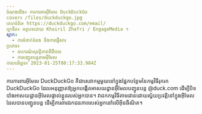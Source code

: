 ```yaml
---
ចំណងជើង៖ ការការពារអ៊ីមែល DuckDuckGo
cover៖ /files/duckduckgo.jpg
គេហទំព័រ៖ https://duckduckgo.com/email/
ក្រេឌីត៖ អត្ថបទដោយ Khairil Zhafri / EngageMedia ។
ស្លាក:
  - ការទំនាក់ទំនង និងការផ្ញើសារ
ប្រភេទ៖
  - ឧបករណ៍សុវត្ថិភាពឌីជីថល
  - ការបញ្ជូនបន្តតាមអ៊ីមែល
កាលបរិច្ឆេទ៖ 2023-01-25T08:17:33.984Z
---
```

ការការពារអ៊ីមែល DuckDuckGo គឺជាសេវាកម្មមួយនៅក្នុងផ្នែកបន្ថែមនៃកម្មវិធីរុករក DuckDuckGo ដែលអនុញ្ញាតឱ្យអ្នកបង្កើតអាសយដ្ឋានអ៊ីមែលបញ្ជូនបន្ត @duck.com ដើម្បីបិទបាំងអាសយដ្ឋានអ៊ីមែលផ្ទាល់ខ្លួនរបស់អ្នកបាន។ វាដកកម្មវិធីតាមដានដោយស្វ័យប្រវត្តិនៅក្នុងអ៊ីមែលដែលបានបញ្ជូនបន្ត ដើម្បីការពារឯកជនភាពរបស់អ្នកនៅលើអ៊ីនធឺណិត។